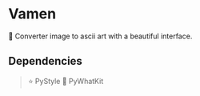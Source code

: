 # Vamen
📝 Converter image to ascii art with a beautiful interface.

## Dependencies

> ⭐️ PyStyle
> 🌙 PyWhatKit
